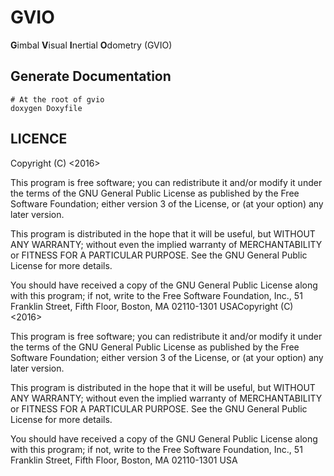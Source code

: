 # GVIO

**G**imbal **V**isual **I**nertial **O**dometry (GVIO)


## Generate Documentation

    # At the root of gvio
    doxygen Doxyfile

## LICENCE

Copyright (C) <2016>  <Chris Choi>

This program is free software; you can redistribute it and/or modify it
under the terms of the GNU General Public License as published by the Free
Software Foundation; either version 3 of the License, or (at your option)
any later version.

This program is distributed in the hope that it will be useful, but
WITHOUT ANY WARRANTY; without even the implied warranty of MERCHANTABILITY
or FITNESS FOR A PARTICULAR PURPOSE.  See the GNU General Public License
for more details.

You should have received a copy of the GNU General Public License along
with this program; if not, write to the Free Software Foundation, Inc., 51
Franklin Street, Fifth Floor, Boston, MA 02110-1301  USACopyright (C)
<2016>  <Chris Choi>

This program is free software; you can redistribute it and/or modify it
under the terms of the GNU General Public License as published by the Free
Software Foundation; either version 3 of the License, or (at your option)
any later version.

This program is distributed in the hope that it will be useful, but
WITHOUT ANY WARRANTY; without even the implied warranty of MERCHANTABILITY
or FITNESS FOR A PARTICULAR PURPOSE.  See the GNU General Public License
for more details.

You should have received a copy of the GNU General Public License along
with this program; if not, write to the Free Software Foundation, Inc., 51
Franklin Street, Fifth Floor, Boston, MA 02110-1301  USA
